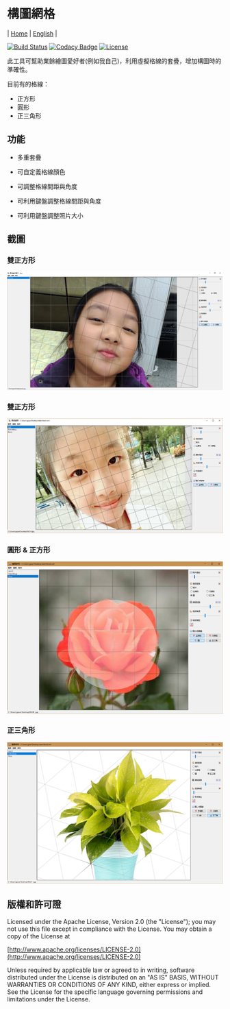 # 構圖網格

| [Home](http://gazer2kanlin.github.io/uia.sketch4j/)
| [English](readme_en.md)
|

[![Build Status](https://travis-ci.org/gazer2kanlin/uia.sketch4j.svg?branch=master)](https://travis-ci.org/gazer2kanlin/uia.sketch4j)
[![Codacy Badge](https://api.codacy.com/project/badge/Grade/21668a9285304eb9b4ceaa829ddd2cd9)](https://www.codacy.com/app/gazer2kanlin/uia-sketch4j?utm_source=github.com&amp;utm_medium=referral&amp;utm_content=gazer2kanlin/uia.sketch&amp;utm_campaign=Badge_Grade)
[![License](https://img.shields.io/github/license/gazer2kanlin/uia.message4j.svg)](LICENSE)

此工具可幫助業餘繪圖愛好者(例如我自己)，利用虛擬格線的套疊，增加構圖時的準確性。

目前有的格線：

* 正方形
* 圓形
* 正三角形

## 功能

* 多重套疊

* 可自定義格線顏色

* 可調整格線間距與角度

* 可利用鍵盤調整格線間距與角度

* 可利用鍵盤調整照片大小

## 截圖

### 雙正方形
![Sample1](sample1.png)

### 雙正方形
![Sample2](sample2.png)

### 圓形 & 正方形
![Sample3](sample3.png)

### 正三角形
![Sample4](sample4.png)

## 版權和許可證

Licensed under the Apache License, Version 2.0 (the "License");
you may not use this file except in compliance with the License.
You may obtain a copy of the License at

[http://www.apache.org/licenses/LICENSE-2.0](http://www.apache.org/licenses/LICENSE-2.0)

Unless required by applicable law or agreed to in writing, software
distributed under the License is distributed on an "AS IS" BASIS,
WITHOUT WARRANTIES OR CONDITIONS OF ANY KIND, either express or implied.
See the License for the specific language governing permissions and
limitations under the License.
